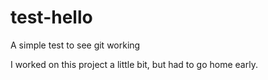 # test-hello
A simple test to see git working

I worked on this project a little bit, but had to go home early. 


